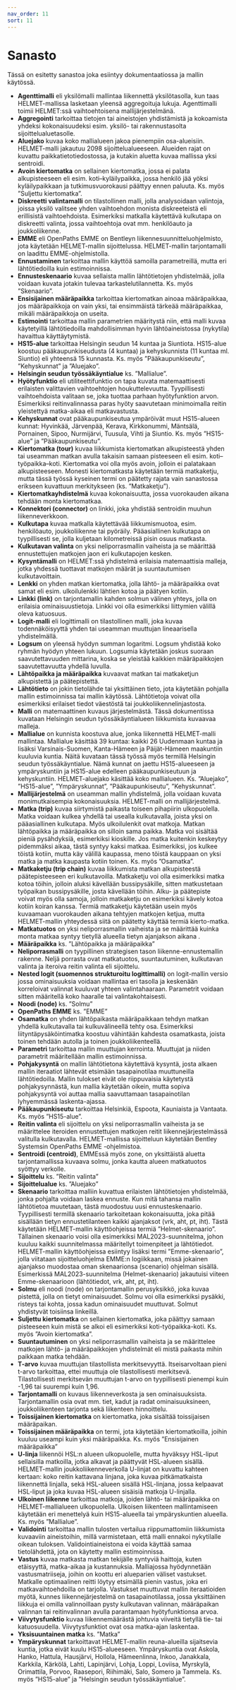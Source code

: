 ```yaml
---
nav_order: 11
sort: 11
---
```


# Sanasto

Tässä on esitetty sanastoa joka esiintyy dokumentaatiossa ja mallin käytössä.

* **Agenttimalli** eli yksilömalli mallintaa liikennettä yksilötasolla, kun taas HELMET-mallissa lasketaan yleensä aggregoituja lukuja. Agenttimalli toimii HELMET:ssä vaihtoehtoisena mallijärjestelmänä. 
* **Aggregointi** tarkoittaa tietojen tai aineistojen yhdistämistä ja kokoamista yhdeksi kokonaisuudeksi esim. yksilö- tai rakennustasolta sijoittelualuetasolle.
* **Aluejako** kuvaa koko mallialueen jakoa pienempiin osa-alueisiin. HELMET-malli jakautuu 2098  sijoittelualueeseen. Alueiden rajat on kuvattu paikkatietotiedostossa, ja kutakin aluetta kuvaa mallissa yksi sentroidi.
* **Avoin kiertomatka** on sellainen kiertomatka, jossa ei palata alkupisteeseen eli esim. koti–kyläilypaikka, jossa henkilö jää yöksi kyläilypaikkaan ja tutkimusvuorokausi päättyy ennen paluuta. Ks. myös ”Suljettu kiertomatka”.
* **Diskreetti valintamalli** on tilastollinen malli, jolla analysoidaan valintoja, joissa yksilö valitsee yhden vaihtoehdon monista diskreeteistä eli erillisistä vaihtoehdoista. Esimerkiksi matkalla käytettävä kulkutapa on diskreetti valinta, jossa vaihtoehtoja ovat mm. henkilöauto ja joukkoliikenne.
* **EMME** eli OpenPaths EMME on Bentleyn liikennesuunnitteluohjelmisto, jota käytetään HELMET-mallin sijoittelussa. HELMET-mallin tarjontamalli on laadittu EMME-ohjelmistolla. 
* **Ennustaminen** tarkoittaa mallin käyttöä samoilla parametreillä, mutta eri lähtötiedoilla kuin estimoinnissa.
* **Ennusteskenaario** kuvaa sellaista mallin lähtötietojen yhdistelmää, jolla voidaan kuvata jotakin tulevaa tarkastelutilannetta. Ks. myös ”Skenaario”.
* **Ensisijainen määräpaikka** tarkoittaa kiertomatkan ainoaa määräpaikkaa, jos määräpaikkoja on vain yksi, tai ensimmäistä tärkeää määräpaikkaa, mikäli määräpaikkoja on useita.
* **Estimointi** tarkoittaa mallin parametrien määritystä niin, että malli kuvaa käytetyillä lähtötiedoilla mahdollisimman hyvin lähtöaineistossa (nykytila) havaittua käyttäytymistä.
* **HS15-alue** tarkoittaa Helsingin seudun 14 kuntaa ja Siuntiota. HS15-alue koostuu pääkaupunkiseudusta (4 kuntaa) ja kehyskunnista (11 kuntaa ml. Siuntio) eli yhteensä 15 kunnasta. Ks. myös ”Pääkaupunkiseutu”, ”Kehyskunnat” ja ”Aluejako”. 
* **Helsingin seudun työssäkäyntialue** ks. ”Mallialue”.
* **Hyötyfunktio** eli utiliteettifunktio on tapa kuvata matemaattisesti erilaisten valittavien vaihtoehtojen houkuttelevuutta. Tyypillisesti vaihtoehdoista valitaan se, joka tuottaa parhaan hyötyfunktion arvon. Esimerkiksi reitinvalinnassa paras hyöty saavutetaan minimoimalla reitin yleistettyä matka-aikaa eli matkavastusta. 
* **Kehyskunnat** ovat pääkaupunkiseutua ympäröivät muut HS15-alueen kunnat: Hyvinkää, Järvenpää, Kerava, Kirkkonummi, Mäntsälä, Pornainen, Sipoo, Nurmijärvi, Tuusula, Vihti ja Siuntio. Ks. myös ”HS15-alue” ja ”Pääkaupunkiseutu”.  
* **Kiertomatka  (tour)** kuvaa liikkumista kiertomatkan alkupisteestä yhden tai useamman matkan avulla takaisin samaan pisteeseen eli esim. koti–työpaikka–koti. Kiertomatka voi olla myös avoin, jolloin ei palatakaan alkupisteeseen. Monesti kiertomatkasta   käytetään termiä matkaketju, mutta tässä työssä kyseinen termi on päätetty rajata vain sanastossa erikseen kuvattuun merkitykseen (ks. ”Matkaketju”).  
* **Kiertomatkayhdistelmä** kuvaa kokonaisuutta, jossa vuorokauden aikana tehdään monta kiertomatkaa.
* **Konnektori (connector)** on linkki, joka yhdistää sentroidin muuhun liikenneverkkoon.
* **Kulkutapa** kuvaa matkalla käytettävää liikkumismuotoa, esim. henkilöauto, joukkoliikenne tai pyöräily. Pääasiallinen kulkutapa on tyypillisesti se, jolla kuljetaan kilometreissä pisin osuus matkasta.
* **Kulkutavan valinta** on yksi neliporrasmallin vaiheista ja se määrittää ennustettujen matkojen jaon eri kulkutapojen kesken.
* **Kysyntämalli** on HELMET:ssä yhdistelmä erilaisia matemaattisia malleja, jotka yhdessä tuottavat matkojen määrät ja suuntautumisen kulkutavoittain.
* **Lenkki** on yhden matkan kiertomatka, jolla lähtö- ja määräpaikka ovat samat eli esim. ulkoilulenkki lähtien kotoa ja päätyen kotiin.
* **Linkki (link)** on tarjontamallin kahden solmun välinen yhteys, jolla on erilaisia ominaisuustietoja. Linkki voi olla esimerkiksi liittymien välillä oleva katuosuus.
* **Logit-malli** eli logittimalli on tilastollinen malli, joka kuvaa todennäköisyyttä yhden tai useamman muuttujan lineaarisella yhdistelmällä.
* **Logsum** on yleensä hyödyn summan logaritmi. Logsum yhdistää koko ryhmän hyödyn yhteen lukuun. Logsumia käytetään joskus suoraan saavutettavuuden mittarina, koska se yleistää kaikkien määräpaikkojen saavutettavuutta yhdellä luvulla.
* **Lähtöpaikka ja määräpaikka** kuvaavat matkan tai matkaketjun alkupistettä ja päätepistettä.
* **Lähtötieto** on jokin tietolähde tai yksittäinen tieto, jota käytetään pohjalla mallin estimoinnissa tai mallin käytössä. Lähtötietoja voivat olla esimerkiksi erilaiset tiedot väestöstä tai joukkoliikennelinjastosta.
* **Malli** on matemaattinen kuvaus järjestelmästä. Tässä dokumentissa kuvataan Helsingin seudun työssäkäyntialueen liikkumista kuvaavaa malleja.
* **Mallialue** on kunnista koostuva alue, jonka liikennettä HELMET-malli mallintaa. Mallialue käsittää 39 kuntaa: kaikki 26 Uudenmaan kuntaa ja lisäksi Varsinais-Suomen, Kanta-Hämeen ja Päijät-Hämeen maakuntiin kuuluvia kuntia. Näitä kuvataan tässä työssä myös termillä Helsingin seudun työssäkäyntialue. Nämä kunnat on jaettu HS15-alueeseen ja ympäryskuntiin ja HS15-alue edelleen pääkaupunkiseutuun ja kehyskuntiin. HELMET-aluejako käsittää koko mallialueen. Ks. ”Aluejako”, ”HS15-alue”, ”Ympäryskunnat”, ”Pääkaupunkiseutu”, ”Kehyskunnat”.
* **Mallijärjestelmä** on useamman mallin yhdistelmä, jolla voidaan kuvata monimutkaisempia kokonaisuuksia. HELMET-malli on mallijärjestelmä.
* **Matka (trip)** kuvaa siirtymistä paikasta toiseen pihapiirin ulkopuolella. Matka voidaan kulkea yhdellä tai usealla kulkutavalla, joista yksi on pääasiallinen kulkutapa. Myös ulkoilulenkit ovat matkoja. Matkan lähtöpaikka ja määräpaikka on silloin sama paikka. Matka voi sisältää pieniä pysähdyksiä, esimerkiksi kioskille. Jos matka kuitenkin keskeytyy pidemmäksi aikaa, tästä syntyy kaksi matkaa. Esimerkiksi, jos kulkee töistä kotiin, mutta käy välillä kaupassa, meno töistä kauppaan on yksi matka ja matka kaupasta kotiin toinen. Ks. myös ”Osamatka”.
* **Matkaketju (trip chain)** kuvaa liikkumista matkan alkupisteestä päätepisteeseen eri kulkutavoilla. Matkaketju voi olla esimerkiksi matka kotoa töihin, jolloin aluksi kävellään bussipysäkille, sitten matkustetaan työpaikan bussipysäkille, josta kävellään töihin. Alku- ja päätepiste voivat myös olla samoja, jolloin matkaketju on esimerkiksi kävely kotoa kotiin koiran kanssa. Termiä matkaketju käytetään usein myös kuvaamaan vuorokauden aikana tehtyjen matkojen ketjua, mutta HELMET-mallin yhteydessä siitä on päätetty käyttää termiä kierto-matka.
* **Matkatuotos** on yksi neliporrasmallin vaiheista ja se määrittää kuinka monta matkaa syntyy tietyllä alueella tietyn ajanjakson aikana .
* **Määräpaikka** ks. ”Lähtöpaikka ja määräpaikka”
* **Neliporrasmalli** on tyypillinen strategisen tason liikenne-ennustemallin rakenne. Neljä porrasta ovat matkatuotos, suuntautuminen, kulkutavan valinta ja iteroiva reitin valinta eli sijoittelu.
* **Nested logit (suomennos strukturoitu logittimalli)** on logit-mallin versio jossa ominaisuuksia voidaan mallintaa eri tasolla ja keskenään korreloivat valinnat kuuluvat yhteen valintahaaraan. Parametrit voidaan sitten määritellä koko haaralle tai valintakohtaisesti. 
* **Noodi (node)** ks. ”Solmu”
* **OpenPaths EMME** ks. ”EMME”
* **Osamatka** on yhden lähtöpaikasta määräpaikkaan tehdyn matkan yhdellä kulkutavalla tai kulkuvälineellä tehty osa. Esimerkiksi liityntäpysäköintimatka koostuu vähintään kahdesta osamatkasta, joista toinen tehdään autolla ja toinen joukkoliikenteellä.
* **Parametri** tarkoittaa mallin muuttujan kerrointa. Muuttujat ja niiden parametrit määritellään mallin estimoinnissa. 
* **Pohjakysyntä** on mallin lähtötietona käytettävä kysyntä, josta alkaen mallin iteraatiot lähtevät etsimään tasapainotilaa muuttuneilla lähtötiedoilla. Mallin tulokset eivät ole riippuvaisia käytetystä pohjakysynnästä, kun mallia käytetään oikein, mutta sopiva pohjakysyntä voi auttaa mallia saavuttamaan tasapainotilan lyhyemmässä laskenta-ajassa.
* **Pääkaupunkiseutu** tarkoittaa Helsinkiä, Espoota, Kauniaista ja Vantaata. Ks. myös ”HS15-alue”.
* **Reitin valinta** eli sijoittelu on yksi neliporrasmallin vaiheista ja se määrittelee iteroiden ennustettujen matkojen reitit liikennejärjestelmässä valitulla kulkutavalla. HELMET-mallissa sijoitteluun käytetään Bentley Systemsin OpenPaths EMME -ohjelmistoa.
* **Sentroidi (centroid)**, EMMEssä myös zone, on yksittäistä aluetta tarjontamallissa kuvaava solmu, jonka kautta alueen matkatuotos syöttyy verkolle.
* **Sijoittelu** ks. ”Reitin valinta”
* **Sijoittelualue** ks. ”Aluejako”
* **Skenaario** tarkoittaa malliin kuvattua erilaisten lähtötietojen yhdistelmää, jonka pohjalta voidaan laskea ennuste. Kun mitä tahansa mallin lähtötietoa muutetaan, tästä muodostuu uusi ennusteskenaario. Tyypillisesti termillä skenaario tarkoitetaan kokonaisuutta, joka pitää sisällään tietyn ennustetilanteen kaikki ajanjaksot (vrk, aht, pt, iht). Tästä käytetään HELMET-mallin käyttöohjeissa termiä ”Helmet-skenaario”. Tällainen skenaario voisi olla esimerkiksi MAL2023-suunnitelma, johon kuuluu kaikki suunnitelmassa määritellyt toimenpiteet ja lähtötiedot. HELMET-mallin käyttöohjeissa esiintyy lisäksi termi ”Emme-skenaario”, jolla viitataan sijoitteluohjelma EMME:n logiikkaan, missä jokainen ajanjakso muodostaa oman skenaarionsa (scenario) ohjelman sisällä. Esimerkissä MAL2023-suunnitelma (Helmet-skenaario) jakautuisi viiteen Emme-skenaarioon (lähtötiedot, vrk, aht, pt, iht).
* **Solmu** eli noodi (node) on tarjontamallin perusyksikkö, joka kuvaa pistettä, jolla on tietyt ominaisuudet. Solmu voi olla esimerkiksi pysäkki, risteys tai kohta, jossa kadun ominaisuudet muuttuvat. Solmut yhdistyvät toisiinsa linkeillä.
* **Suljettu kiertomatka** on sellainen kiertomatka, joka päättyy samaan pisteeseen kuin mistä se alkoi eli esimerkiksi koti-työpaikka-koti. Ks. myös ”Avoin kiertomatka”.
* **Suuntautuminen** on yksi neliporrasmallin vaiheista ja se määrittelee matkojen lähtö- ja määräpaikkojen yhdistelmät eli mistä paikasta mihin paikkaan matka tehdään.
* **T-arvo** kuvaa muuttujan tilastollista merkitsevyyttä. Itseisarvoltaan pieni t-arvo tarkoittaa, ettei muuttuja ole tilastollisesti merkitsevä. Tilastollisesti merkitsevän muuttujan t-arvo on tyypillisesti pienempi kuin -1,96 tai suurempi kuin 1,96.    
* **Tarjontamalli** on kuvaus liikenneverkosta ja sen ominaisuuksista. Tarjontamallin osia ovat mm. tiet, kadut ja radat ominaisuuksineen, joukkoliikenteen tarjonta sekä liikenteen hinnoittelu.
* **Toissijainen kiertomatka** on kiertomatka, joka sisältää toissijaisen määräpaikan.
* **Toissijainen määräpaikka** on termi, jota käytetään kiertomatkoilla, joihin kuuluu useampi kuin yksi määräpaikka. Ks. myös ”Ensisijainen määräpaikka”
* **U-linja** liikennöi HSL:n alueen ulkopuolelle, mutta hyväksyy HSL-liput sellaisilla matkoilla, jotka alkavat ja päättyvät HSL-alueen sisällä. HELMET-mallin joukkoliikenneverkolla U-linjat on kuvattu kahteen kertaan: koko reitin kattavana linjana, joka kuvaa pitkämatkaista liikennettä linjalla, sekä HSL-alueen sisällä HSL-linjana, jossa kelpaavat HSL-liput ja joka kuvaa HSL-alueen sisäisiä matkoja U-linjalla.
* **Ulkoinen liikenne** tarkoittaa matkoja, joiden lähtö- tai määräpaikka on HELMET-mallialueen ulkopuolella. Ulkoisen liikenteen mallintamiseen käytetään eri menettelyä kuin HS15-alueella tai ympäryskuntien alueella. Ks. myös ”Mallialue”.
* **Validointi** tarkoittaa mallin tulosten vertailua riippumattomiin liikkumista kuvaaviin aineistoihin, millä varmistetaan, että malli ennakoi nykytilalle oikean tuloksen. Validointiaineistona ei voida käyttää samaa tietolähdettä, jota on käytetty mallin estimoinnissa.
* **Vastus** kuvaa matkasta matkan tekijälle syntyviä haittoja, kuten etäisyyttä, matka-aikaa ja kustannuksia. Malliajossa hyödynnetään vastusmatriiseja, joihin on koottu eri alueparien väliset vastukset. Matkalle optimaalinen reitti löytyy etsimällä pienin vastus, joka eri matkavaihtoehdoilla on tarjolla. Vastukset muuttuvat mallin iteraatioiden myötä, kunnes liikennejärjestelmä on tasapainotilassa, jossa yksittäinen liikkuja ei omilla valinnoillaan pysty kulkutavan valinnan, määräpaikan valinnan tai reitinvalinnan avulla parantamaan hyötyfunktionsa arvoa.
* **Viivytysfunktio** kuvaa liikennemäärästä johtuvia viiveitä tietyllä tie- tai katuosuudella. Viivytysfunktiot ovat osa matka-ajan laskentaa.
* **Yksisuuntainen matka** ks. ”Matka”
* **Ympäryskunnat** tarkoittavat HELMET-mallin reuna-alueilla sijaitsevia kuntia, jotka eivät kuulu HS15-alueeseen. Ympäryskuntia ovat Askola, Hanko, Hattula, Hausjärvi, Hollola, Hämeenlinna, Inkoo, Janakkala, Karkkila, Kärkölä, Lahti, Lapinjärvi, Lohja, Loppi, Loviisa, Myrskylä, Orimattila, Porvoo, Raasepori, Riihimäki, Salo, Somero ja Tammela. Ks. myös ”HS15-alue” ja ”Helsingin seudun työssäkäyntialue”.
